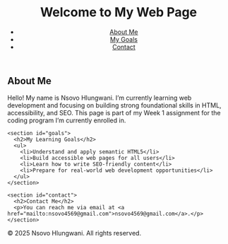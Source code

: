 <!DOCTYPE html>
<html lang="en">
<head>
  <meta charset="UTF-8" />
  <meta name="viewport" content="width=device-width, initial-scale=1.0" />
  <meta name="description" content="A personal web page by Nsovo demonstrating HTML5 structure, accessibility, and SEO basics." />
  <meta name="keywords" content="HTML5, Accessibility, SEO, Web Development, Beginner" />
  <meta name="author" content="Nsovo Hlungwani" />
  <title>Nsovo's HTML5 Practice Page</title>
</head>
<body>

  <header>
    <h1>Welcome to My Web Page</h1>
    <nav aria-label="Main navigation">
      <ul>
        <li><a href="#about-me">About Me</a></li>
        <li><a href="#goals">My Goals</a></li>
        <li><a href="#contact">Contact</a></li>
      </ul>
    </nav>
  </header>

  <main>
    <section id="about-me">
      <h2>About Me</h2>
      <p>Hello! My name is Nsovo Hlungwani. I’m currently learning web development and focusing on building strong foundational skills in HTML, accessibility, and SEO. This page is part of my Week 1 assignment for the coding program I’m currently enrolled in.</p>
    </section>

    <section id="goals">
      <h2>My Learning Goals</h2>
      <ul>
        <li>Understand and apply semantic HTML5</li>
        <li>Build accessible web pages for all users</li>
        <li>Learn how to write SEO-friendly content</li>
        <li>Prepare for real-world web development opportunities</li>
      </ul>
    </section>

    <section id="contact">
      <h2>Contact Me</h2>
      <p>You can reach me via email at <a href="mailto:nsovo4569@gmail.com">nsovo4569@gmail.com</a>.</p>
    </section>
  </main>

  <footer>
    <p>&copy; 2025 Nsovo Hlungwani. All rights reserved.</p>
  </footer>

</body>
</html>

